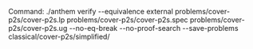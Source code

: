 Command: ./anthem verify --equivalence external problems/cover-p2s/cover-p2s.lp problems/cover-p2s/cover-p2s.spec problems/cover-p2s/cover-p2s.ug  --no-eq-break --no-proof-search --save-problems classical/cover-p2s/simplified/